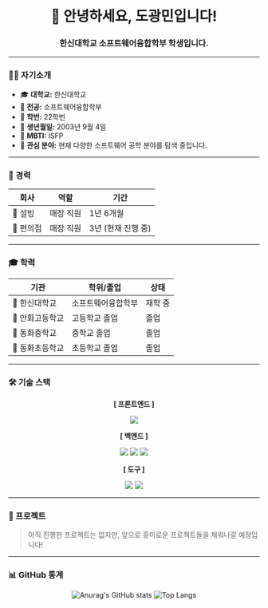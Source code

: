 <div align="center">
  
# 👋 안녕하세요, 도광민입니다!
### 한신대학교 소프트웨어융합학부 학생입니다.

</div>

---

### 👨‍💻 자기소개

- 🎓 **대학교:** 한신대학교
- 🏫 **전공:** 소프트웨어융합학부
- 📅 **학번:** 22학번
- 🎂 **생년월일:** 2003년 9월 4일
- 👤 **MBTI:** ISFP
- 🤔 **관심 분야:** 현재 다양한 소프트웨어 공학 분야를 탐색 중입니다.

---

### 💼 경력

| 회사 | 역할 | 기간 |
|---|---|---|
| 🍨 설빙 | 매장 직원 | 1년 6개월 |
| 🏪 편의점 | 매장 직원 | 3년 (현재 진행 중) |

---

### 🎓 학력

| 기관 | 학위/졸업 | 상태 |
|---|---|---|
| 🏫 한신대학교 | 소프트웨어융합학부 | 재학 중 |
| 🏫 안화고등학교 | 고등학교 졸업 | 졸업 |
| 🏫 동화중학교 | 중학교 졸업 | 졸업 |
| 🏫 동화초등학교 | 초등학교 졸업 | 졸업 |

---

### 🛠️ 기술 스택

<div align="center">
  
**[ 프론트엔드 ]**

<img src="https://img.shields.io/badge/HTML5-E34F26?style=for-the-badge&logo=html5&logoColor=white">

**[ 백엔드 ]**

<img src="https://img.shields.io/badge/Node.js-339933?style=for-the-badge&logo=Node.js&logoColor=white">
<img src="https://img.shields.io/badge/Python-3776AB?style=for-the-badge&logo=python&logoColor=white">
<img src="https://img.shields.io/badge/Java-007396?style=for-the-badge&logo=java&logoColor=white">

**[ 도구 ]**


<img src="https://img.shields.io/badge/Github-181717?style=for-the-badge&logo=github&logoColor=white">
<img src="https://img.shields.io/badge/VSCode-007ACC?style=for-the-badge&logo=visualstudiocode&logoColor=white">

</div>

---

### 🚀 프로젝트

> 아직 진행한 프로젝트는 없지만, 앞으로 흥미로운 프로젝트들을 채워나갈 예정입니다!

---

### 📊 GitHub 통계

<div align="center">

![Anurag's GitHub stats](https://github-readme-stats.vercel.app/api?username=gwangmindo123&show_icons=true&theme=radical)
![Top Langs](https://github-readme-stats.vercel.app/api/top-langs/?username=gwangmindo123&layout=compact&theme=radical)

</div>